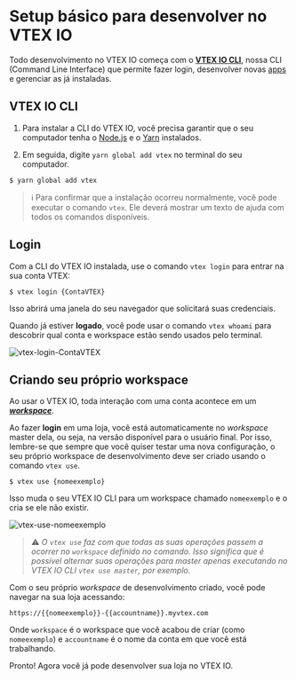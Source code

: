 # Setup básico para desenvolver no VTEX IO

Todo desenvolvimento no VTEX IO começa com o [**VTEX IO CLI**](*link*), nossa CLI (Command Line Interface) que permite fazer login, desenvolver novas [apps](*link*) e gerenciar as já instaladas.

## VTEX IO CLI

1. Para instalar a CLI do VTEX IO, você precisa garantir que o seu computador tenha o [Node.js](https://nodejs.org/) e o [Yarn](https://yarnpkg.com/) instalados.

2. Em seguida, digite `yarn global add vtex` no terminal do seu computador.

```
$ yarn global add vtex
```

> ℹ️ Para confirmar que a instalação ocorreu normalmente, você pode executar o comando `vtex`. Ele deverá mostrar um texto de ajuda com todos os comandos disponíveis.

## Login

Com a CLI do VTEX IO instalada, use o comando `vtex login` para entrar na sua conta VTEX:

```
$ vtex login {ContaVTEX}
```

Isso abrirá uma janela do seu navegador que solicitará suas credenciais.

Quando já estiver **logado**, você pode usar o comando `vtex whoami` para descobrir qual conta e workspace estão sendo usados pelo terminal.

![vtex-login-ContaVTEX](https://user-images.githubusercontent.com/52087100/61886028-517e2780-aed5-11e9-9398-b6d2f3909a50.png)
  
## Criando seu próprio workspace

Ao usar o VTEX IO, toda interação com uma conta acontece em um [***workspace***](*link*).

Ao fazer **login** em uma loja, você está automaticamente no *workspace* master dela, ou seja, na versão disponível para o usuário final. Por isso, lembre-se que sempre que você quiser testar uma nova configuração, o seu próprio workspace de desenvolvimento deve ser criado usando o comando `vtex use`.

```
$ vtex use {nomeexemplo}
```

Isso muda o seu VTEX IO CLI para um workspace chamado `nomeexemplo` e o cria se ele não existir.

![vtex-use-nomeexemplo](https://user-images.githubusercontent.com/52087100/61886135-7ffc0280-aed5-11e9-983f-4a76615d0574.png)

> ⚠️ *O `vtex use` faz com que todas as suas operações passem a ocorrer no `workspace` definido no comando. Isso significa que é possível alternar suas operações para master apenas executando no VTEX IO CLI `vtex use master`, por exemplo.*

Com o seu próprio *workspace* de desenvolvimento criado, você pode navegar na sua loja acessando:

`https://{{nomeexemplo}}-{{accountname}}.myvtex.com`

Onde `workspace` é o workspace que você acabou de criar (como `nomeexemplo`) e `accountname` é o nome da conta em que você está trabalhando.

Pronto! Agora você já pode desenvolver sua loja no VTEX IO.
